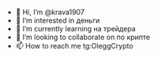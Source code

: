 - 👋 Hi, I’m @krava1907
- 👀 I’m interested in  деньги
- 🌱 I’m currently learning на трейдера
- 💞️ I’m looking to collaborate on по крипте
- 📫 How to reach me  tg:OleggCrypto

<!---
krava1907/krava1907 is a ✨ special ✨ repository because its `README.md` (this file) appears on your GitHub profile.
You can click the Preview link to take a look at your changes.
--->
